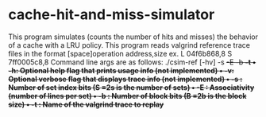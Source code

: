 # cache-hit-and-miss-simulator
This program simulates (counts the number of hits and misses) the behavior of a cache with a LRU policy. This program reads valgrind reference trace files 
in the format 
[space]operation address,size
ex.
L 04f6b868,8
S 7ff0005c8,8
Command line args are as follows:
./csim-ref [-hv] -s <s> -E <E> -b <b> -t <tracefile>
• -h: Optional help flag that prints usage info (not implemented)
• -v: Optional verbose flag that displays trace info (not implemented)
• -s <s>: Number of set index bits (S =2s is the number of sets)
• -E <E>: Associativity (number of lines per set)
• -b <b>: Number of block bits (B =2b is the block size)
• -t <tracefile>: Name of the valgrind trace to replay
